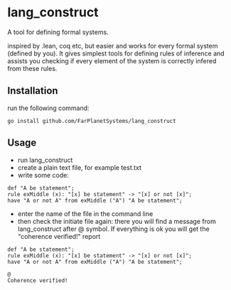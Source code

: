 # lang_construct

A tool for defining formal systems.

inspired by .lean, coq etc, but easier and works for every formal system (defined by you).
It gives simplest tools for defining rules of inference and assists you checking if every element of the system is correctly infered from these rules.

## Installation

run the following command:

```
go install github.com/FarPlanetSystems/lang_construct
```

## Usage

- run lang_construct
- create a plain text file, for example test.txt
- write some code:

```
def "A be statement";
rule exMiddle (x): "[x] be statement" -> "[x] or not [x]";
have "A or not A" from exMiddle ("A") "A be statement";
```

- enter the name of the file in the command line
- then check the initiate file again: there you will find a message from lang_construct after @ symbol. If everything is ok you will get the "coherence verified!" report

```
def "A be statement";
rule exMiddle (x): "[x] be statement" -> "[x] or not [x]";
have "A or not A" from exMiddle ("A") "A be statement";

@
Coherence verified!
```

